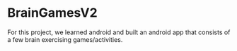 # BrainGamesV2


For this project, we learned android and built an android app that consists of a few brain exercising games/activities.
